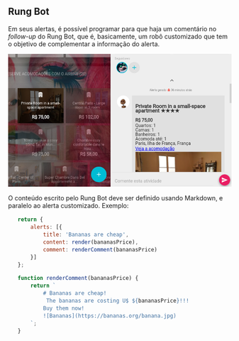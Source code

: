 ## Rung Bot

Em seus alertas, é possível programar para que haja um comentário no *follow-up*
do Rung Bot, que é, basicamente, um robô customizado que tem o objetivo de
complementar a informação do alerta.

![Bot](../img/bot.png)

O conteúdo escrito pelo Rung Bot deve
ser definido usando Markdown, e paralelo ao alerta customizado. Exemplo:

```js
   return {
       alerts: [{
           title: 'Bananas are cheap',
           content: render(bananasPrice),
           comment: renderComment(bananasPrice)
       }]
   };
```

```js
   function renderComment(bananasPrice) {
       return `
           # Bananas are cheap!
            The bananas are costing U$ ${bananasPrice}!!!
           Buy them now!
           ![Bananas](https://bananas.org/banana.jpg)
       `;
   }
```